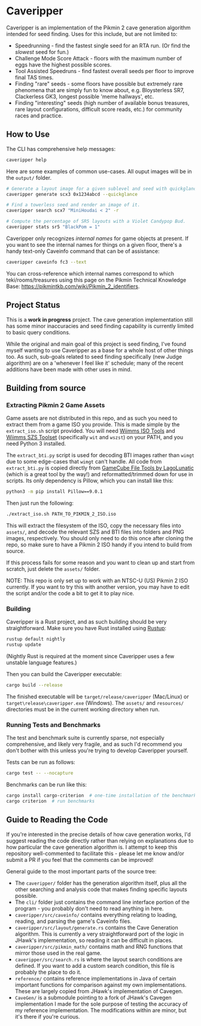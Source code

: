 # Caveripper

Caveripper is an implementation of the Pikmin 2 cave generation algorithm intended for seed finding. Uses for this include, but are not limited to:
- Speedrunning - find the fastest single seed for an RTA run. (Or find the *slowest* seed for fun.)
- Challenge Mode Score Attack - floors with the maximum number of eggs have the highest possible scores.
- Tool Assisted Speedruns - find fastest overall seeds per floor to improve final TAS times.
- Finding "rare" seeds - some floors have possible but extremely rare phenomena that are simply fun to know about, e.g. Bloysterless SR7, Clackerless GK3, longest possible 'meme hallways', etc.
- Finding "interesting" seeds (high number of available bonus treasures, rare layout configurations, difficult score reads, etc.) for community races and practice.

## How to Use
The CLI has comprehensive help messages:
```bash
caveripper help
```

Here are some examples of common use-cases. All ouput images will be in the `output/` folder.
```bash
# Generate a layout image for a given sublevel and seed with quickglance rendering enabled.
caveripper generate scx3 0x1234abcd --quickglance

# Find a towerless seed and render an image of it.
caveripper search scx7 "MiniHoudai < 2" -r

# Compute the percentage of SR5 layouts with a Violet Candypop Bud.
caveripper stats sr5 "BlackPom = 1"
```

Caveripper only recognizes *internal names* for game objects at present. If you want to see the internal names for things on a given floor, there's a handy text-only Caveinfo command that can be of assistance:
```bash
caveripper caveinfo fc3 --text
```

You can cross-reference which internal names correspond to which teki/rooms/treasures using this page on the Pikmin Technical Knowledge Base: https://pikmintkb.com/wiki/Pikmin_2_identifiers.

## Project Status

This is a **work in progress** project. The cave generation implementation still has some minor inaccuracies and seed finding capability is currently limited to basic query conditions.

While the original and main goal of this project is seed finding, I've found myself wanting to use Caveripper as a base for a whole host of other things too. As such, sub-goals related to seed finding specifically (new Judge algorithm) are on a 'whenever I feel like it' schedule; many of the recent additions have been made with other uses in mind.

## Building from source

### Extracting Pikmin 2 Game Assets
Game assets are not distributed in this repo, and as such you need to extract them from a game ISO you provide. This is made simple by the `extract_iso.sh` script provided. You will need [Wiimms ISO Tools](https://wit.wiimm.de/) and [Wiimms SZS Toolset](https://szs.wiimm.de/) (specifically `wit` and `wszst`) on your PATH, and you need Python 3 installed.

The `extract_bti.py` script is used for decoding BTI images rather than `wimgt` due to some edge-cases that `wimgt` can't handle. All code from `extract_bti.py` is copied directly from [GameCube File Tools by LagoLunatic](https://github.com/LagoLunatic/GCFT) (which is a great tool by the way!) and reformatted/trimmed down for use in scripts. Its only dependency is Pillow, which you can install like this:
```bash
python3 -m pip install Pillow==9.0.1
```

Then just run the following:
```bash
./extract_iso.sh PATH_TO_PIKMIN_2_ISO.iso
```
This will extract the filesystem of the ISO, copy the necessary files into `assets/`, and decode the relevant SZS and BTI files into folders and PNG images, respectively. You should only need to do this once after cloning the repo, so make sure to have a Pikmin 2 ISO handy if you intend to build from source.

If this process fails for some reason and you want to clean up and start from scratch, just delete the `assets/` folder.

NOTE: This repo is only set up to work with an NTSC-U (US) Pikmin 2 ISO currently. If you want to try this with another version, you may have to edit the script and/or the code a bit to get it to play nice.

### Building
Caveripper is a Rust project, and as such building should be very straightforward. Make sure you have Rust installed using [Rustup](https://rustup.rs/): 
```bash
rustup default nightly
rustup update
```

(Nightly Rust is required at the moment since Caveripper uses a few unstable language features.)

Then you can build the Caveripper executable:
```bash
cargo build --release
```

The finished executable will be `target/release/caveripper` (Mac/Linux) or `target\release\caveripper.exe` (Windows). The `assets/` and `resources/` directories must be in the current working directory when run.

### Running Tests and Benchmarks
The test and benchmark suite is currently sparse, not especially comprehensive, and likely very fragile, and as such I'd recommend you don't bother with this unless you're trying to develop Caveripper yourself.

Tests can be run as follows:
```bash
cargo test -- --nocapture
```

Benchmarks can be run like this:
```bash
cargo install cargo-criterion  # one-time installation of the benchmark harness
cargo criterion  # run benchmarks
```

## Guide to Reading the Code
If you're interested in the precise details of how cave generation works, I'd suggest reading the code directly rather than relying on explanations due to how particular the cave generation algorithm is. I attempt to keep this repository well-commented to facilitate this - please let me know and/or submit a PR if you feel that the comments can be improved!

General guide to the most important parts of the source tree:
- The `caveripper/` folder has the generation algorithm itself, plus all the other searching and analysis code that makes finding specific layouts possible.
- The `cli/` folder just contains the command line interface portion of the program - you probably don't need to read anything in here.
- `caveripper/src/caveinfo/` contains everything relating to loading, reading, and parsing the game's Caveinfo files.
- `caveripper/src/layout/generate.rs` contains the Cave Generation algorithm. This is currently a very straightforward port of the logic in JHawk's implementation, so reading it can be difficult in places.
- `caveripper/src/pikmin_math/` contains math and RNG functions that mirror those used in the real game.
- `caveripper/src/search.rs` is where the layout search conditions are defined. If you want to add a custom search condition, this file is probably the place to do it.
- `reference/` contains reference implementations in Java of certain important functions for comparison against my own implementations. These are largely copied from JHawk's implementation of Cavegen.
- `CaveGen/` is a submodule pointing to a fork of JHawk's Cavegen implementation I made for the sole purpose of testing the accuracy of my reference implementation. The modifications within are minor, but it's there if you're curious.
